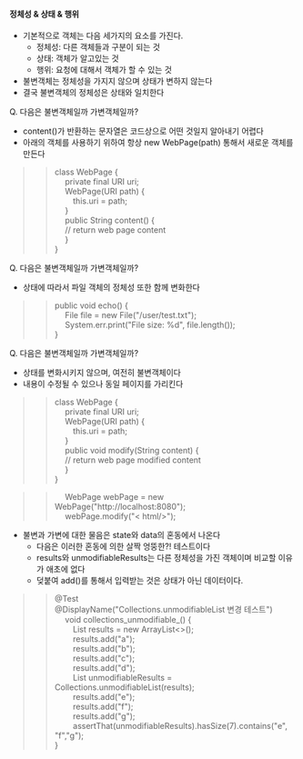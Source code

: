 #### 정체성 & 상태 & 행위
- 기본적으로 객체는 다음 세가지의 요소를 가진다.  
  - 정체성: 다른 객체들과 구분이 되는 것
  - 상태: 객체가 알고있는 것
  - 행위: 요청에 대해서 객체가 할 수 있는 것
- 불변객체는 정체성을 가지지 않으며 상태가 변하지 않는다
- 결국 불변객체의 정체성은 상태와 일치한다

Q. 다음은 불변객체일까 가변객체일까?  
- content()가 반환하는 문자열은 코드상으로 어떤 것일지 알아내기 어렵다
- 아래의 객체를 사용하기 위하여 항상 new WebPage(path) 통해서 새로운 객체를 만든다
>> class WebPage {    
>> &emsp;  private final URI uri;  
>> &emsp;  WebPage(URI path) {  
>> &emsp;&emsp;  this.uri = path;  
>> &emsp;  }  
>> &emsp;  public String content() {  
>> &emsp;  // return web page content  
>> &emsp;   }  
>> }  

Q. 다음은 불변객체일까 가변객체일까?
- 상태에 따라서 파일 객체의 정체성 또한 함께 변화한다
>> public void echo() {  
>> &emsp;  File file = new File("/user/test.txt");  
>> &emsp;  System.err.print("File size: %d", file.length());  
>> }  

Q. 다음은 불변객체일까 가변객체일까?  
- 상태를 변화시키지 않으며, 여전히 불변객체이다  
- 내용이 수정될 수 있으나 동일 페이지를 가리킨다  
>> class WebPage {    
>> &emsp;  private final URI uri;  
>> &emsp;  WebPage(URI path) {  
>> &emsp;&emsp;  this.uri = path;  
>> &emsp;  }  
>> &emsp;  public void modify(String content) {  
>> &emsp;  // return web page modified content  
>> &emsp;   }  
>> }  

>> &emsp;  WebPage webPage = new WebPage("http://localhost:8080");  
>> &emsp;  webPage.modify("< html/>");  

- 불변과 가변에 대한 물음은 state와 data의 혼동에서 나온다  
  - 다음은 이러한 혼동에 의한 살짝 엉뚱한?! 테스트이다
  - results와 unmodifiableResults는 다른 정체성을 가진 객체이며 비교할 이유가 애초에 없다  
  - 덪붙여 add()를 통해서 입력받는 것은 상태가 아닌 데이터이다.  

>> @Test  
>> @DisplayName("Collections.unmodifiableList 변경 테스트")  
>> &emsp; void collections_unmodifiable_() {  
>> &emsp;&emsp; List<String> results = new ArrayList<>();  
>> &emsp;&emsp; results.add("a");  
>> &emsp;&emsp; results.add("b");  
>> &emsp;&emsp; results.add("c");  
>> &emsp;&emsp; results.add("d");  
>> &emsp;&emsp; List<String> unmodifiableResults = Collections.unmodifiableList(results);    
>> &emsp;&emsp; results.add("e");    
>> &emsp;&emsp; results.add("f");    
>> &emsp;&emsp; results.add("g");    
>> &emsp;&emsp; assertThat(unmodifiableResults).hasSize(7).contains("e", "f","g");    
>> }  